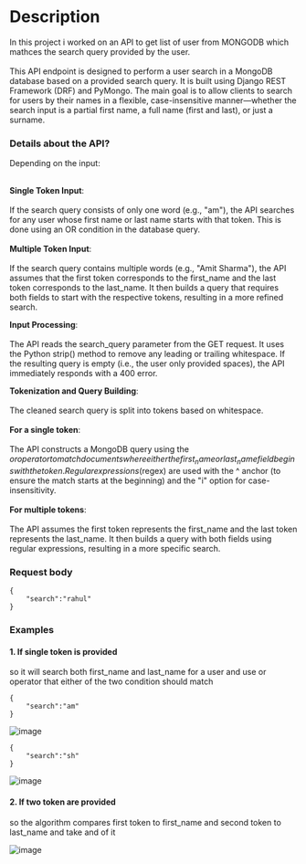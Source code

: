 # Description
In this project i worked on an API to get list of user from MONGODB which mathces the search query provided by the user.<br></br>
This API endpoint is designed to perform a user search in a MongoDB database based on a provided search query. It is built using Django REST Framework (DRF) and PyMongo. The main goal is to allow clients to search for users by their names in a flexible, case-insensitive manner—whether the search input is a partial first name, a full name (first and last), or just a surname.

### Details about the API?
Depending on the input:<br></br>

  <b>Single Token Input</b>:<br></br>
    If the search query consists of only one word (e.g., "am"), the API searches for any user whose first name or last name starts with that token. This is done using an OR condition in the database query.<br></br>
  <b>Multiple Token Input</b>:<br></br>
    If the search query contains multiple words (e.g., "Amit Sharma"), the API assumes that the first token corresponds to the first_name and the last token corresponds to the last_name. It then builds a query that requires both fields to start with the respective tokens, resulting in a more refined search.

<b>Input Processing</b>:<br></br>
    The API reads the search_query parameter from the GET request.
    It uses the Python strip() method to remove any leading or trailing whitespace.
    If the resulting query is empty (i.e., the user only provided spaces), the API immediately responds with a 400 error.

<b>Tokenization and Query Building</b>:<br></br>
    The cleaned search query is split into tokens based on whitespace.<br></br>
    <b>For a single token</b>:<br></br>
    The API constructs a MongoDB query using the $or operator to match documents where either the first_name or last_name field begins with the token. Regular expressions ($regex) are used with the ^ anchor (to ensure the match starts at the beginning) and the "i" option for case-insensitivity.
    <br></br><b>For multiple tokens</b>:<br></br>
    The API assumes the first token represents the first_name and the last token represents the last_name. It then builds a query with both fields using regular expressions, resulting in a more specific search.

### Request body
```
{
    "search":"rahul"
}

```

### Examples

#### 1. If single token is provided
so it will search both first_name and last_name for a user and use or operator that either of the two condition should match
```
{
    "search":"am"
}
```

![image](https://github.com/user-attachments/assets/817c34cc-baba-4055-a147-b66bc56d1b4a)

```
{
    "search":"sh"
}
```
![image](https://github.com/user-attachments/assets/b3ddd6b4-235e-49f0-bbb2-77e68e8c603b)

#### 2. If two token are provided
so the algorithm compares first token to first_name and second token to last_name and take and of it

![image](https://github.com/user-attachments/assets/5dafc49c-c92c-4e10-ab56-a0564a8d8229)


